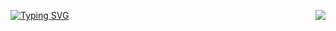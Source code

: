[![Typing SVG](https://readme-typing-svg.herokuapp.com?vCenter=true&multiline=true&width=700&lines=Hi+my+name+is+Ben+,+Welcome+to+my+Github++++++++++++++++)](https://git.io/typing-svg) <img align="right" src="http://estruyf-github.azurewebsites.net/api/VisitorHit?user=partyzl&repo=partyzl&countColorcountColor&countColor=%237B1E7B"/>
